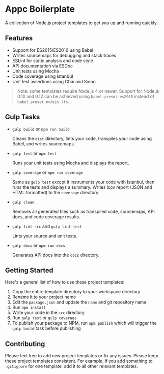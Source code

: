 # Appc Boilerplate

A collection of Node.js project templates to get you up and running quickly.

## Features

 * Support for ES2015/ES2016 using Babel
 * Writes sourcemaps for debugging and stack traces
 * ESLint for static analysis and code style
 * API documentation via ESDoc
 * Unit tests using Mocha
 * Code coverage using Istanbul
 * Unit test assertions using Chai and Sinon

> Note: some templates require Node.js 4 or newer. Support for Node.js 0.10 and
  0.12 can be achieved using `babel-preset-es2015` instead of
  `babel-preset-nodejs-lts`.

## Gulp Tasks

 * `gulp build` or `npm run build`

   Cleans the `dist` directory, lints your code, transpiles your code using
   Babel, and writes sourcemaps.

 * `gulp test` or `npm test`

   Runs your unit tests using Mocha and displays the report.

 * `gulp coverage` or `npm run coverage`

   Same as `gulp test` except it instruments your code with Istanbul, then
   runs the tests and displays a summary. Writes lcov report (JSON and HTML
   formatted) to the `coverage` directory.

 * `gulp clean`

   Removes all generated files such as transpiled code, sourcemaps, API docs,
   and code coverage results.

 * `gulp lint-src` and `gulp lint-test`

   Lints your source and unit tests.

 * `gulp docs` or `npm run docs`

   Generates API docs into the `docs` directory.

## Getting Started

Here's a general list of how to use these project templates:

  1. Copy the entire template directory to your workspace directory
  2. Rename it to your project name
  3. Edit the `package.json` and update the `name` and git repository name
  4. Run `npm install`
  5. Write your code in the `src` directory
  6. Run `gulp test` or `gulp coverage`
  7. To publish your package to NPM, run `npm publish` which will trigger the
     `gulp build` task before publishing

## Contributing

Please feel free to add new project templates or fix any issues. Please keep
these project templates consistent. For example, if you add something to
`.gitignore` for one template, add it to all other relevant templates.
